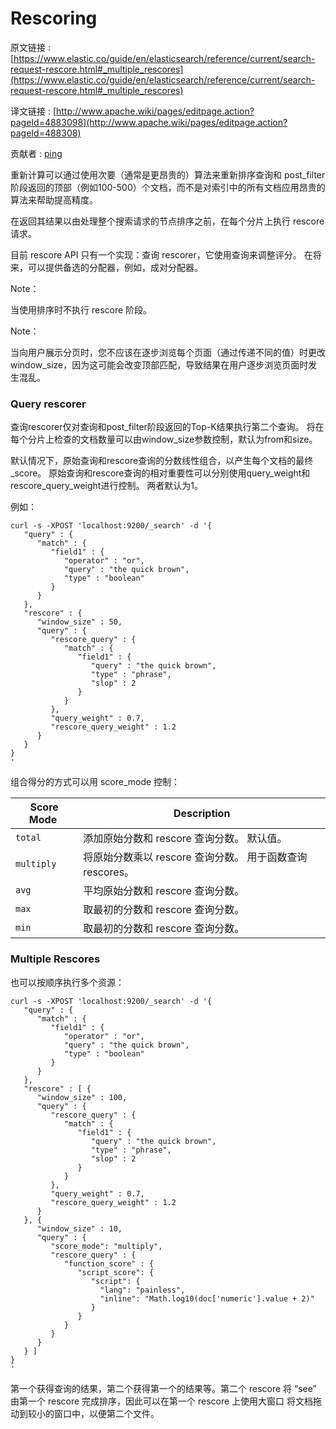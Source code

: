 # Rescoring

原文链接 : [https://www.elastic.co/guide/en/elasticsearch/reference/current/search-request-rescore.html#_multiple_rescores](https://www.elastic.co/guide/en/elasticsearch/reference/current/search-request-rescore.html#_multiple_rescores)

译文链接 : [http://www.apache.wiki/pages/editpage.action?pageId=4883098](http://www.apache.wiki/pages/editpage.action?pageId=488308)

贡献者 : [ping](/display/~wangyangting)

重新计算可以通过使用次要（通常是更昂贵的）算法来重新排序查询和 post_filter 阶段返回的顶部（例如100-500）个文档，而不是对索引中的所有文档应用昂贵的算法来帮助提高精度。

在返回其结果以由处理整个搜索请求的节点排序之前，在每个分片上执行 rescore 请求。

目前 rescore API 只有一个实现：查询 rescorer，它使用查询来调整评分。 在将来，可以提供备选的分配器，例如，成对分配器。

Note：

当使用排序时不执行 rescore 阶段。

Note：

当向用户展示分页时，您不应该在逐步浏览每个页面（通过传递不同的值）时更改window_size，因为这可能会改变顶部匹配，导致结果在用户逐步浏览页面时发生混乱。

### Query rescorer

查询rescorer仅对查询和post_filter阶段返回的Top-K结果执行第二个查询。 将在每个分片上检查的文档数量可以由window_size参数控制，默认为from和size。

默认情况下，原始查询和rescore查询的分数线性组合，以产生每个文档的最终_score。 原始查询和rescore查询的相对重要性可以分别使用query_weight和rescore_query_weight进行控制。 两者默认为1。

例如：

```
curl -s -XPOST 'localhost:9200/_search' -d '{
   "query" : {
      "match" : {
         "field1" : {
            "operator" : "or",
            "query" : "the quick brown",
            "type" : "boolean"
         }
      }
   },
   "rescore" : {
      "window_size" : 50,
      "query" : {
         "rescore_query" : {
            "match" : {
               "field1" : {
                  "query" : "the quick brown",
                  "type" : "phrase",
                  "slop" : 2
               }
            }
         },
         "query_weight" : 0.7,
         "rescore_query_weight" : 1.2
      }
   }
}
'
```

组合得分的方式可以用 score_mode 控制：

| Score Mode  | Description |
| --- | --- |
| `total` | 添加原始分数和 rescore 查询分数。 默认值。 |
| `multiply` | 将原始分数乘以 rescore 查询分数。 用于函数查询 rescores。 |
| `avg` | 平均原始分数和 rescore 查询分数。 |
| `max` | 取最初的分数和 rescore 查询分数。 |
| `min` | 取最初的分数和 rescore 查询分数。 |

### Multiple Rescores

也可以按顺序执行多个资源：

```
curl -s -XPOST 'localhost:9200/_search' -d '{
   "query" : {
      "match" : {
         "field1" : {
            "operator" : "or",
            "query" : "the quick brown",
            "type" : "boolean"
         }
      }
   },
   "rescore" : [ {
      "window_size" : 100,
      "query" : {
         "rescore_query" : {
            "match" : {
               "field1" : {
                  "query" : "the quick brown",
                  "type" : "phrase",
                  "slop" : 2
               }
            }
         },
         "query_weight" : 0.7,
         "rescore_query_weight" : 1.2
      }
   }, {
      "window_size" : 10,
      "query" : {
         "score_mode": "multiply",
         "rescore_query" : {
            "function_score" : {
               "script_score": {
                  "script": {
                    "lang": "painless",
                    "inline": "Math.log10(doc['numeric'].value + 2)"
                  }
               }
            }
         }
      }
   } ]
}
'
```

第一个获得查询的结果，第二个获得第一个的结果等。第二个 rescore 将 “see” 由第一个 rescore 完成排序，因此可以在第一个 rescore 上使用大窗口 将文档拖动到较小的窗口中，以便第二个文件。